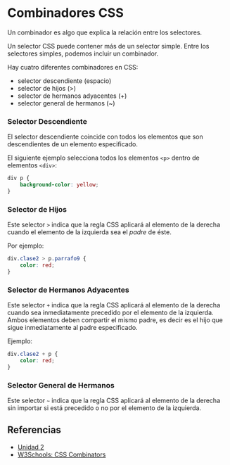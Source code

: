 # Combinadores CSS

Un combinador es algo que explica la relación entre los selectores.

Un selector CSS puede contener más de un selector simple. Entre los selectores simples, podemos incluir un combinador. 

Hay cuatro diferentes combinadores en CSS:

* selector descendiente (espacio) 
* selector de hijos (>) 
* selector de hermanos adyacentes (+) 
* selector general de hermanos (~)

### Selector Descendiente

El selector descendiente coincide con todos los elementos que son descendientes de un elemento especificado. 

El siguiente ejemplo selecciona todos los elementos `<p>` dentro de elementos `<div>`:

```css
div p {
    background-color: yellow;
}
```

### Selector de Hijos

Este selector `>` indica que la regla CSS aplicará al elemento de la derecha cuando el elemento de la izquierda sea el _padre_ de éste.

Por ejemplo:

```css
div.clase2 > p.parrafo9 {
    color: red;
}
```

### Selector de Hermanos Adyacentes

Este selector `+` indica que la regla CSS aplicará al elemento de la derecha cuando sea inmediatamente precedido por el elemento de la izquierda. Ambos elementos deben compartir el mismo padre, es decir es el hijo que sigue inmediatamente al padre especificado.

Ejemplo:

```css
div.clase2 + p {
    color: red;
}
```

### Selector General de Hermanos

Este selector `~` indica que la regla CSS aplicará al elemento de la derecha sin importar si está precedido o no por el elemento de la izquierda.

## Referencias

* [Unidad 2](/u/unidad2.md#nuevos-selectores)
* [W3Schools: CSS Combinators](https://www.w3schools.com/css/css_combinators.asp)
